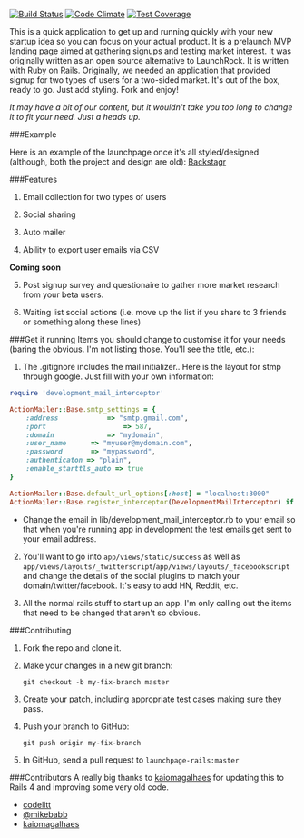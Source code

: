 [![Build Status](https://semaphoreci.com/api/v1/projects/a51d3df9-aef8-49a3-ab52-fa241c4b00f4/459208/badge.svg)](https://semaphoreci.com/kaiomagalhaes/launchpage-rails)
[![Code Climate](https://codeclimate.com/github/kaiomagalhaes/launchpage-rails/badges/gpa.svg)](https://codeclimate.com/github/kaiomagalhaes/launchpage-rails)
[![Test Coverage](https://codeclimate.com/github/kaiomagalhaes/launchpage-rails/badges/coverage.svg)](https://codeclimate.com/github/kaiomagalhaes/launchpage-rails/coverage)

This is a quick application to get up and running quickly with your new startup idea so you can focus on your actual product. It is a prelaunch MVP landing page aimed at gathering signups and testing market interest. It was originally written as an open source alternative to LaunchRock. It is written with Ruby on Rails. Originally, we needed an application that provided signup for two types of users for a two-sided market. It's out of the box, ready to go.  Just add styling. Fork and enjoy! 

*It may have a bit of our content, but it wouldn't take you too long to change it to fit your need. Just a heads up.*

###Example 

Here is an example of the launchpage once it's all styled/designed (although, both the project and design are old): [Backstagr](http://www.backsta.gr)

###Features

1. Email collection for two types of users

2. Social sharing

3. Auto mailer

4. Ability to export user emails via CSV

  **Coming soon**

5. Post signup survey and questionaire to gather more market research from your beta users.

6. Waiting list social actions (i.e. move up the list if you share to 3 friends or something along these lines)

###Get it running
Items you should change to customise it for your needs (baring the obvious. I'm not listing those. You'll see the title, etc.):

1. The .gitignore includes the mail initializer.. Here is the layout for stmp through google. Just fill with your own information:

```ruby
require 'development_mail_interceptor'

ActionMailer::Base.smtp_settings = {
	:address			=> "smtp.gmail.com",
	:port					=> 587,
	:domain 			=> "mydomain",
	:user_name 		=> "myuser@mydomain.com",
	:password 		=> "mypassword",
	:authenticaton => "plain",
	:enable_starttls_auto => true
}

ActionMailer::Base.default_url_options[:host] = "localhost:3000"
ActionMailer::Base.register_interceptor(DevelopmentMailInterceptor) if Rails.env.development?
```

  - Change the email in lib/development_mail_interceptor.rb to your email so that when you're running app in development the test emails get sent to your email address. 

2. You'll want to go into `app/views/static/success` as well as `app/views/layouts/_twitterscript`/`app/views/layouts/_facebookscript` and change the details of the social plugins to match your domain/twitter/facebook. It's easy to add HN, Reddit, etc.

3. All the normal rails stuff to start up an app. I'm only calling out the items that need to be changed that aren't so obvious. 


###Contributing

1. Fork the repo and clone it. 

2. Make your changes in a new git branch:

   `git checkout -b my-fix-branch master`

3. Create your patch, including appropriate test cases making sure they pass.

4. Push your branch to GitHub:

   `git push origin my-fix-branch` 

5. In GitHub, send a pull request to `launchpage-rails:master`


###Contributors
A really big thanks to [kaiomagalhaes](https://github.com/kaiomagalhaes) for updating this to Rails 4 and improving some very old code.

- [codelitt](https://github.com/codelitt)
- [@mikebabb](https://github.com/mikebabb)
- [kaiomagalhaes](https://github.com/kaiomagalhaes)
 
